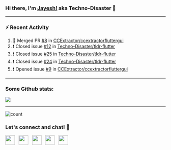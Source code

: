 ### Hi there, I'm [Jayesh!](https://technodisaster.com) aka Techno-Disaster 👋


---

### :zap: Recent Activity

<!--START_SECTION:activity-->
1. 🎉 Merged PR [#8](https://github.com//CCExtractor/ccextractorfluttergui/pull/8) in [CCExtractor/ccextractorfluttergui](https://github.com//CCExtractor/ccextractorfluttergui)
2. ❗️ Closed issue [#12](https://github.com//Techno-Disaster/tldr-flutter/issues/12) in [Techno-Disaster/tldr-flutter](https://github.com//Techno-Disaster/tldr-flutter)
3. ❗️ Closed issue [#25](https://github.com//Techno-Disaster/tldr-flutter/issues/25) in [Techno-Disaster/tldr-flutter](https://github.com//Techno-Disaster/tldr-flutter)
4. ❗️ Closed issue [#24](https://github.com//Techno-Disaster/tldr-flutter/issues/24) in [Techno-Disaster/tldr-flutter](https://github.com//Techno-Disaster/tldr-flutter)
5. ❗️ Opened issue [#9](https://github.com//CCExtractor/ccextractorfluttergui/issues/9) in [CCExtractor/ccextractorfluttergui](https://github.com//CCExtractor/ccextractorfluttergui)
<!--END_SECTION:activity-->

---

### Some Github stats:

<a href="https://github.com/anuraghazra/github-readme-stats">
  <img align="center" src="https://github-readme-stats.vercel.app/api?username=Techno-Disaster&include_all_commits=false&count_private=true&show_icons=true&icon_color=f3437a&bg_color=30,f2ffe6,e6ffff" />
</a>

---

![count](https://komarev.com/ghpvc/?username=Techno-Disaster)


### Let's connect and chat! :incoming_envelope:

<p>
 <a href="https://gitlab.com/Techno-Disaster"><img height="30" src="https://img.shields.io/badge/gitlab-FCA121.svg??&style=for-the-badge&logo=gitlab"></a>&nbsp;&nbsp;
<a href="https://twitter.com/techno_disaster"><img height="30" src="https://img.shields.io/badge/twitter-%231DA1F2.svg?&style=for-the-badge&logo=twitter&logoColor=white"></a>&nbsp;&nbsp;
<a href="mailto:nirvejayesh@gmail.com"><img height="30" src="https://img.shields.io/badge/gmail-c14438?&style=for-the-badge&logo=gmail&logoColor=white"></a>&nbsp;&nbsp;
<a href="https://t.me/techno_disaster"><img height="30" src="https://img.shields.io/badge/telegram-blue?&style=for-the-badge&logo=telegram&logoColor=white" /></a>&nbsp;&nbsp;
<a href="https://www.linkedin.com/in/techno-disaster/"><img height="30" src="https://img.shields.io/badge/linkedin-blue.svg?&style=for-the-badge&logo=linkedin&logoColor=white"></a>&nbsp;&nbsp;

</p>
